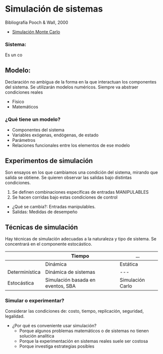 # Simulación de sistemas
Bibliografía Pooch & Wall, 2000 
- [Simulación Monte Carlo](https://aws.amazon.com/es/what-is/monte-carlo-simulation/)

### Sistema:
Es un co

## Modelo:
Declaración no ambigua de la forma en la que interactuan los componentes del sistema. Se utilizarán modelos numéricos. Siempre va abstraer condiciones reales

  - Físico
  - Matemáticos

### ¿Qué tiene un modelo?
- Componentes del sistema
- Variables exógenas, endógenas, de estado
- Parámetros
- Relaciones funcionales entre los elementos de ese modelo

## Experimentos de simulación
Son ensayos en los que cambiamos una condición del sistema, mirando que salida se obtiene. Se quieren observar las salidas bajo distintas condiciones.

  1. Se definen combinaciones especificas de entradas MANIPULABLES
  2. Se hacen corridas bajo estas condiciones de control

- ¿Qué se cambia?: Entradas manipulables.
- Salidas: Medidas de desempeño


## Técnicas de simulación
Hay técnicas de simulación adecuadas a la naturaleza y tipo de sistema.
Se concentrará en el componente estocástico.

|  | Tiempo | ...|
|----------|----------|----------|
|     | Dinámica   | Estática  |
| Determinística   | Dinámica de sistemas   | --- |
| Estocástica   | Simulación basada en eventos, SBA  | Simulación Carlo |

### Simular o experimentar?
Considerar las condiciones de: costo, tiempo, replicación, seguridad, legalidad.
- ¿Por qué es conveniente usar simulación?
  - Porque algunos problemas matemáticos o de sistemas no tienen solución analítica
  - Porque la experimentación en sistemas reales suele ser costosa
  - Porque investiga estrategias posibles



